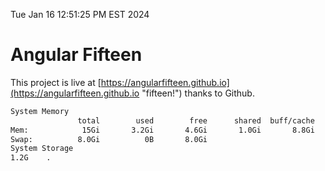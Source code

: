 Tue Jan 16 12:51:25 PM EST 2024

# Angular Fifteen


This project is live at [https://angularfifteen.github.io](https://angularfifteen.github.io "fifteen!") thanks to Github.

```bash
System Memory
               total        used        free      shared  buff/cache   available
Mem:            15Gi       3.2Gi       4.6Gi       1.0Gi       8.8Gi        12Gi
Swap:          8.0Gi          0B       8.0Gi
System Storage
1.2G	.
```
```bash
